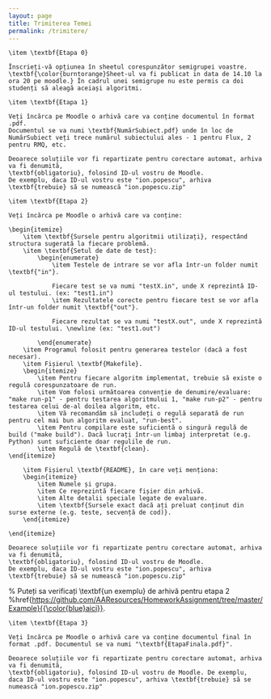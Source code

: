 ```yaml
---
layout: page
title: Trimiterea Temei
permalink: /trimitere/
---
```


    \item \textbf{Etapa 0}
    
    Înscrieți-vă opțiunea în sheetul corespunzător semigrupei voastre. \textbf{\color{burntorange}Sheet-ul va fi publicat in data de 14.10 la ora 20 pe moodle.} În cadrul unei semigrupe nu este permis ca doi studenți să aleagă aceiași algoritmi.
    
    \item \textbf{Etapa 1}
    
    Veți încărca pe Moodle o arhivă care va conține documentul în format .pdf.
    Documentul se va numi \textbf{NumărSubiect.pdf} unde în loc de NumărSubiect veți trece numărul subiectului ales - 1 pentru Flux, 2 pentru RMQ, etc.
    
    Deoarece soluțiile vor fi repartizate pentru corectare automat, arhiva va fi denumită, 
    \textbf{obligatoriu}, folosind ID-ul vostru de Moodle.
    De exemplu, daca ID-ul vostru este "ion.popescu", arhiva \textbf{trebuie} să se numească "ion.popescu.zip"

    \item \textbf{Etapa 2}
    
    Veți încărca pe Moodle o arhivă care va conține:
    
    \begin{itemize}
        \item \textbf{Sursele pentru algoritmii utilizați}, respectând structura sugerată la fiecare problemă.
        \item \textbf{Setul de date de test}:
            \begin{enumerate}
                \item Testele de intrare se vor afla într-un folder numit \textbf{"in"}.
                
                Fiecare test se va numi "testX.in", unde X reprezintă ID-ul testului. (ex: "test1.in")
                \item Rezultatele corecte pentru fiecare test se vor afla într-un folder numit \textbf{"out"}. 
                
                Fiecare rezultat se va numi "testX.out", unde X reprezintă ID-ul testului. \newline (ex: "test1.out")
                
            \end{enumerate}
        \item Programul folosit pentru generarea testelor (dacă a fost necesar).
        \item Fișierul \textbf{Makefile}.
        \begin{itemize}
            \item Pentru fiecare algoritm implementat, trebuie să existe o regulă corespunzatoare de run. 
            \item Vom folosi următoarea convenție de denumire/evaluare: "make run-p1" - pentru testarea algoritmului 1, "make run-p2" - pentru testarea celui de-al doilea algoritm, etc.
            \item Vă recomandăm să includeți o regulă separată de run pentru cel mai bun algoritm evaluat, "run-best".
            \item Pentru compilare este suficientă o singură regulă de build ("make build"). Dacă lucrați într-un limbaj interpretat (e.g. Python) sunt suficiente doar regulile de run.
            \item Regulă de \textbf{clean}.
    \end{itemize}
        
        \item Fișierul \textbf{README}, în care veți menționa:
        \begin{itemize}
            \item Numele și grupa.
            \item Ce reprezintă fiecare fișier din arhivă.
            \item Alte detalii speciale legate de evaluare.
            \item \textbf{Sursele exact dacă ați preluat conținut din surse externe (e.g. teste, secvență de cod)}.
        \end{itemize}
         
    \end{itemize}
    
    Deoarece soluțiile vor fi repartizate pentru corectare automat, arhiva va fi denumită, 
    \textbf{obligatoriu}, folosind ID-ul vostru de Moodle.
    De exemplu, daca ID-ul vostru este "ion.popescu", arhiva \textbf{trebuie} să se numească "ion.popescu.zip"

%  Puteți sa verificați \textbf{un exemplu} de arhivă pentru etapa 2 \%href{https://github.com/AAResources/HomeworkAssignment/tree/master/Example}{{\color{blue}aici}}.

    \item \textbf{Etapa 3}
    
    Veți încărca pe Moodle o arhivă care va conține documentul final în format .pdf. Documentul se va numi "\textbf{EtapaFinala.pdf}".

    Deoarece soluțiile vor fi repartizate pentru corectare automat, arhiva va fi denumită, 
    \textbf{obligatoriu}, folosind ID-ul vostru de Moodle. De exemplu, daca ID-ul vostru este "ion.popescu", arhiva \textbf{trebuie} să se numească "ion.popescu.zip"
